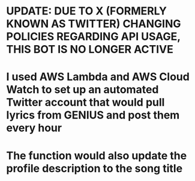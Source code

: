 # UPDATE: DUE TO X (FORMERLY KNOWN AS TWITTER) CHANGING POLICIES REGARDING API USAGE, THIS BOT IS NO LONGER ACTIVE

# I used AWS Lambda and AWS Cloud Watch to set up an automated Twitter account that would pull lyrics from GENIUS and post them every hour
# The function would also update the profile description to the song title

